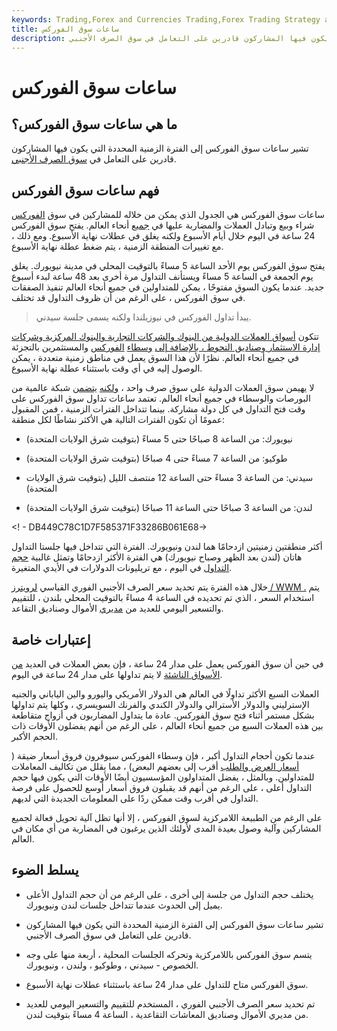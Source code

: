 ```yaml
---
keywords: Trading,Forex and Currencies Trading,Forex Trading Strategy and Education,Strategy and Education
title: ساعات سوق الفوركس
description: تشير ساعات سوق الفوركس إلى الفترة الزمنية المحددة التي يكون فيها المشاركون قادرين على التعامل في سوق الصرف الأجنبي.
---
```


# ساعات سوق الفوركس
## ما هي ساعات سوق الفوركس؟

تشير ساعات سوق الفوركس إلى الفترة الزمنية المحددة التي يكون فيها المشاركون قادرين على التعامل في [سوق الصرف الأجنبي](/foreign-exchange-markets).

## فهم ساعات سوق الفوركس

ساعات سوق الفوركس هي الجدول الذي يمكن من خلاله للمشاركين في سوق [الفوركس](/forex) شراء وبيع وتبادل العملات والمضاربة عليها في [جميع](/currency) أنحاء العالم. يفتح سوق الفوركس 24 ساعة في اليوم خلال أيام الأسبوع ولكنه يغلق في عطلات نهاية الأسبوع. ومع ذلك ، مع تغييرات المنطقة الزمنية ، يتم ضغط عطلة نهاية الأسبوع.

يفتح سوق الفوركس يوم الأحد الساعة 5 مساءً بالتوقيت المحلي في مدينة نيويورك. يغلق يوم الجمعة في الساعة 5 مساءً ويستأنف التداول مرة أخرى بعد 48 ساعة لبدء أسبوع جديد. عندما يكون السوق مفتوحًا ، يمكن للمتداولين في جميع أنحاء العالم تنفيذ الصفقات في سوق الفوركس ، على الرغم من أن ظروف التداول قد تختلف.

> يبدأ تداول الفوركس في نيوزيلندا ولكنه يسمى جلسة سيدني.

>

تتكون [أسواق العملات الدولية من البنوك والشركات التجارية والبنوك المركزية وشركات إدارة الاستثمار وصناديق التحوط ، بالإضافة إلى](/international-currency-markets) [وسطاء](/currency-trading-forex-brokers) [الفوركس](/currency-trading-forex-brokers) والمستثمرين بالتجزئة في جميع أنحاء العالم. نظرًا لأن هذا السوق يعمل في مناطق زمنية متعددة ، يمكن الوصول إليه في أي وقت باستثناء عطلة نهاية الأسبوع.

لا يهيمن سوق العملات الدولية على سوق صرف واحد ، [ولكنه](/exchange) [يتضمن](/exchange) شبكة عالمية من البورصات والوسطاء في جميع أنحاء العالم. تعتمد ساعات تداول سوق الفوركس على وقت فتح التداول في كل دولة مشاركة. بينما تتداخل الفترات الزمنية ، فمن المقبول عمومًا أن تكون الفترات التالية هي الأكثر نشاطًا لكل منطقة:

- نيويورك: من الساعة 8 صباحًا حتى 5 مساءً (بتوقيت شرق الولايات المتحدة)

- طوكيو: من الساعة 7 مساءً حتى 4 صباحًا (بتوقيت شرق الولايات المتحدة)

- سيدني: من الساعة 3 مساءً حتى الساعة 12 منتصف الليل (بتوقيت شرق الولايات المتحدة)

- لندن: من الساعة 3 صباحًا حتى الساعة 11 صباحًا (بتوقيت شرق الولايات المتحدة)

<! - DB449C78C1D7F585371F33286B061E68->

أكثر منطقتين زمنيتين ازدحامًا هما لندن ونيويورك. الفترة التي تتداخل فيها جلستا التداول هاتان (لندن بعد الظهر وصباح نيويورك) هي الفترة الأكثر ازدحامًا وتمثل غالبية [حجم التداول](/volumeoftrade) في اليوم ، مع تريليونات الدولارات في الأيدي المتغيرة.

خلال هذه الفترة يتم تحديد سعر الصرف الأجنبي الفوري القياسي [لرويترز / WWM .](/wmreuters-benchmark-rates) يتم استخدام السعر ، الذي تم تحديده في الساعة 4 مساءً بالتوقيت المحلي بلندن ، للتقييم والتسعير اليومي للعديد من [مديري](/moneymanager) الأموال وصناديق التقاعد.

## إعتبارات خاصة

في حين أن سوق الفوركس يعمل على مدار 24 ساعة ، فإن بعض العملات في العديد [من الأسواق الناشئة](/emergingmarketeconomy) لا يتم تداولها على مدار 24 ساعة في اليوم.

العملات السبع الأكثر تداولًا في العالم هي الدولار الأمريكي واليورو والين الياباني والجنيه الإسترليني والدولار الأسترالي والدولار الكندي والفرنك السويسري ، وكلها يتم تداولها بشكل مستمر أثناء فتح سوق الفوركس. عادة ما يتداول المضاربون في أزواج متقاطعة بين هذه العملات السبع من جميع أنحاء العالم ، على الرغم من أنهم يفضلون الأوقات ذات الحجم الأكبر.

عندما تكون أحجام التداول أكبر ، فإن وسطاء الفوركس سيوفرون فروق أسعار ضيقة ( [أسعار العرض والطلب](/bid-and-ask) أقرب إلى بعضهم البعض) ، مما يقلل من تكاليف المعاملات للمتداولين. وبالمثل ، يفضل المتداولون المؤسسيون أيضًا الأوقات التي يكون فيها حجم التداول أعلى ، على الرغم من أنهم قد يقبلون فروق أسعار أوسع للحصول على فرصة التداول في أقرب وقت ممكن ردًا على المعلومات الجديدة التي لديهم.

على الرغم من الطبيعة اللامركزية لسوق الفوركس ، إلا أنها تظل آلية تحويل فعالة لجميع المشاركين وآلية وصول بعيدة المدى لأولئك الذين يرغبون في المضاربة من أي مكان في العالم.

## يسلط الضوء

- يختلف حجم التداول من جلسة إلى أخرى ، على الرغم من أن حجم التداول الأعلى يميل إلى الحدوث عندما تتداخل جلسات لندن ونيويورك.

- تشير ساعات سوق الفوركس إلى الفترة الزمنية المحددة التي يكون فيها المشاركون قادرين على التعامل في سوق الصرف الأجنبي.

- يتسم سوق الفوركس باللامركزية وتحركه الجلسات المحلية ، أربعة منها على وجه الخصوص - سيدني ، وطوكيو ، ولندن ، ونيويورك.

- سوق الفوركس متاح للتداول على مدار 24 ساعة باستثناء عطلات نهاية الأسبوع.

- تم تحديد سعر الصرف الأجنبي الفوري ، المستخدم للتقييم والتسعير اليومي للعديد من مديري الأموال وصناديق المعاشات التقاعدية ، الساعة 4 مساءً بتوقيت لندن.

